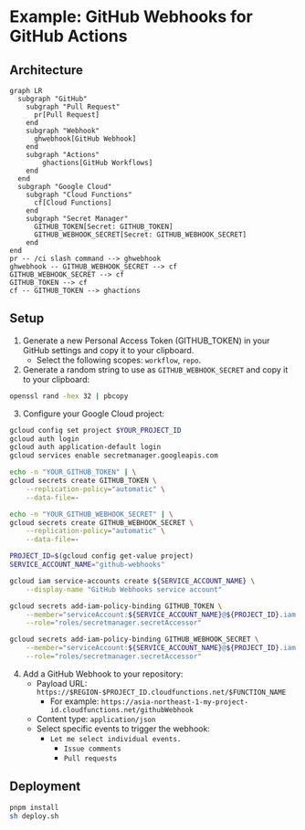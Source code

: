 # Example: GitHub Webhooks for GitHub Actions

## Architecture

```mermaid
graph LR
  subgraph "GitHub"
    subgraph "Pull Request"
      pr[Pull Request]
    end
    subgraph "Webhook"
      ghwebhook[GitHub Webhook]
    end
    subgraph "Actions"
        ghactions[GitHub Workflows]
    end
  end
  subgraph "Google Cloud"
    subgraph "Cloud Functions"
      cf[Cloud Functions]
    end
    subgraph "Secret Manager"
      GITHUB_TOKEN[Secret: GITHUB_TOKEN]
      GITHUB_WEBHOOK_SECRET[Secret: GITHUB_WEBHOOK_SECRET]
    end
end
pr -- /ci slash command --> ghwebhook
ghwebhook -- GITHUB_WEBHOOK_SECRET --> cf
GITHUB_WEBHOOK_SECRET --> cf
GITHUB_TOKEN --> cf
cf -- GITHUB_TOKEN --> ghactions
```

## Setup

1. Generate a new Personal Access Token (GITHUB_TOKEN) in your GitHub settings and copy it to your clipboard.
   - Select the following scopes: `workflow`, `repo`.
2. Generate a random string to use as `GITHUB_WEBHOOK_SECRET` and copy it to your clipboard:

```sh
openssl rand -hex 32 | pbcopy
```

3. Configure your Google Cloud project:
```sh
gcloud config set project $YOUR_PROJECT_ID
gcloud auth login
gcloud auth application-default login
gcloud services enable secretmanager.googleapis.com

echo -n "YOUR_GITHUB_TOKEN" | \
gcloud secrets create GITHUB_TOKEN \
    --replication-policy="automatic" \
    --data-file=-

echo -n "YOUR_GITHUB_WEBHOOK_SECRET" | \
gcloud secrets create GITHUB_WEBHOOK_SECRET \
    --replication-policy="automatic" \
    --data-file=-

PROJECT_ID=$(gcloud config get-value project)
SERVICE_ACCOUNT_NAME="github-webhooks"

gcloud iam service-accounts create ${SERVICE_ACCOUNT_NAME} \
    --display-name "GitHub Webhooks service account"

gcloud secrets add-iam-policy-binding GITHUB_TOKEN \
    --member="serviceAccount:${SERVICE_ACCOUNT_NAME}@${PROJECT_ID}.iam.gserviceaccount.com" \
    --role="roles/secretmanager.secretAccessor"

gcloud secrets add-iam-policy-binding GITHUB_WEBHOOK_SECRET \
    --member="serviceAccount:${SERVICE_ACCOUNT_NAME}@${PROJECT_ID}.iam.gserviceaccount.com" \
    --role="roles/secretmanager.secretAccessor"
```

4. Add a GitHub Webhook to your repository:
   - Payload URL: `https://$REGION-$PROJECT_ID.cloudfunctions.net/$FUNCTION_NAME`
     - For example: `https://asia-northeast-1-my-project-id.cloudfunctions.net/githubWebhook`
   - Content type: `application/json`
   - Select specific events to trigger the webhook:
     - `Let me select individual events.`
       - `Issue comments`
       - `Pull requests`

## Deployment

```sh
pnpm install
sh deploy.sh
```
